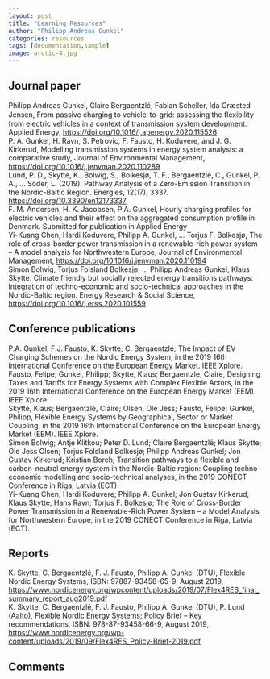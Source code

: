 ```yaml
---
layout: post
title: "Learning Resources"
author: "Philipp Andreas Gunkel"
categories: resources
tags: [documentation,sample]
image: arctic-4.jpg
---
```


## Journal paper <br/>
Philipp Andreas Gunkel, Claire Bergaentzlé, Fabian Scheller, Ida Græsted Jensen, From passive charging to vehicle-to-grid: assessing the ﬂexibility from electric vehicles in a context of transmission system development. Applied Energy, https://doi.org/10.1016/j.apenergy.2020.115526 <br/>
P. A. Gunkel, H. Ravn, S. Petrovic, F. Fausto, H. Koduvere, and J. G. Kirkerud, Modelling transmission systems in energy system analysis: a comparative study, Journal of Environmental Management, https://doi.org/10.1016/j.jenvman.2020.110289 <br/>
Lund, P. D., Skytte, K., Bolwig, S., Bolkesjø, T. F., Bergaentzlé, C., Gunkel, P. A., … Söder, L. (2019). Pathway Analysis of a Zero-Emission Transition in the Nordic-Baltic Region. Energies, 12(17), 3337. https://doi.org/10.3390/en12173337 <br/>
F. M. Andersen, H. K. Jacobsen, P.A. Gunkel, Hourly charging profiles for electric vehicles and their effect on the aggregated consumption profile in Denmark. Submitted for publication in Applied Energy  <br/>
Yi-Kuang Chen, Hardi Koduvere, Philipp A. Gunkel, … Torjus F. Bolkesjø, The role of cross-border power transmission in a renewable-rich power system – A model analysis for Northwestern Europe, Journal of Environmental Management, https://doi.org/10.1016/j.jenvman.2020.110194 <br/>
Simon Bolwig, Torjus Folsland Bolkesjø, ... Philipp Andreas Gunkel, Klaus Skytte. Climate friendly but socially rejected energy transitions pathways: Integration of techno-economic and socio-technical approaches in the Nordic-Baltic region. Energy Research & Social Science, https://doi.org/10.1016/j.erss.2020.101559 <br/>

## Conference publications <br/>
P.A. Gunkel; F.J. Fausto, K. Skytte; C. Bergaentzlé; The Impact of EV Charging Schemes on the Nordic Energy System, in the 2019 16th International Conference on the European Energy Market. IEEE Xplore. <br/>
Fausto, Felipe; Gunkel, Philipp; Skytte, Klaus; Bergaentzle, Claire, Designing Taxes and Tariffs for Energy Systems with Complex Flexible Actors, in the 2019 16th International Conference on the European Energy Market (EEM). IEEE Xplore. <br/>
Skytte, Klaus; Bergaentzlé, Claire; Olsen, Ole Jess; Fausto, Felipe; Gunkel, Philipp, Flexible Energy Systems by Geographical, Sector or Market Coupling, in the 2019 16th International Conference on the European Energy Market (EEM). IEEE Xplore. <br/> 
Simon Bolwig; Antje Klitkou; Peter D. Lund; Claire Bergaentzlé; Klaus Skytte; Ole Jess Olsen; Torjus Folsland Bolkesjø; Philipp Andreas Gunkel; Jon Gustav Kirkerud; Kristian Borch; Transition pathways to a flexible and carbon-neutral energy system in the Nordic-Baltic region: Coupling techno-economic modelling and socio-technical analyses, in the 2019 CONECT Conference in Riga, Latvia (ECT). <br/>
Yi-Kuang Chen; Hardi Koduvere; Philipp A. Gunkel; Jon Gustav Kirkerud; Klaus Skytte; Hans Ravn; Torjus F. Bolkesjø; The Role of Cross-Border Power Transmission in a Renewable-Rich Power System – a Model Analysis for Northwestern Europe, in the 2019 CONECT Conference in Riga, Latvia (ECT). <br/>


## Reports <br/>

K. Skytte, C. Bergaentzlé, F. J. Fausto, Philipp A. Gunkel (DTU), Flexible Nordic Energy Systems, ISBN: 97887-93458-65-9, August 2019, https://www.nordicenergy.org/wpcontent/uploads/2019/07/Flex4RES_final_summary_report_aug2019.pdf <br/>
K. Skytte, C. Bergaentzlé, F. J. Fausto, Philipp A. Gunkel (DTU), P. Lund (Aalto), Flexible Nordic Energy Systems; Policy Brief – Key recommendations, ISBN: 978-87-93458-66-9, August 2019, https://www.nordicenergy.org/wp-content/uploads/2019/09/Flex4RES_Policy-Brief-2019.pdf <br/>

## Comments <br/>




